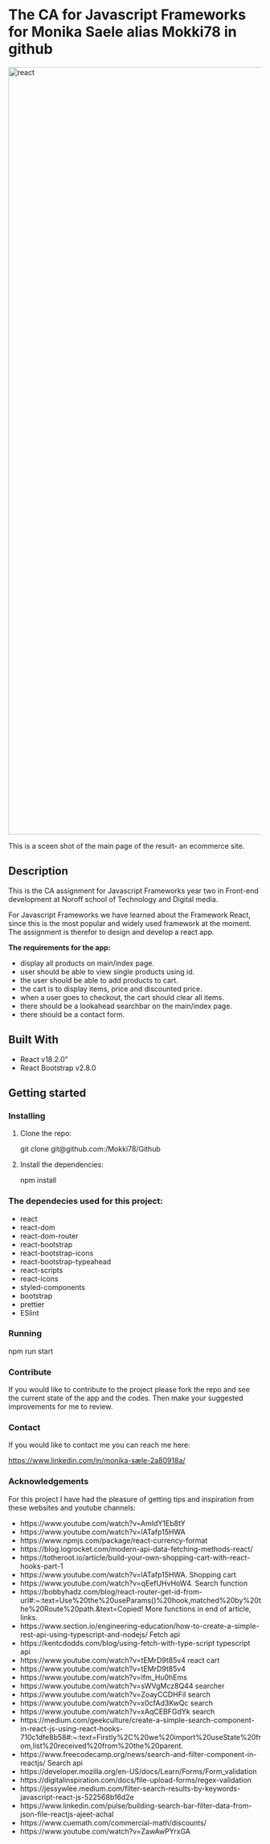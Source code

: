 # The CA for Javascript Frameworks for Monika Saele alias Mokki78 in github
<img width="1525" alt="react" src="https://github.com/Mokki78/Github/assets/100276996/b4051362-468f-4bf6-afc3-9b17b1ef846b">
<p>This is a sceen shot of the main page of the result- an ecommerce site.</p>

<h2>Description</h2>

<p>This is the CA assignment for Javascript Frameworks year two in Front-end development at Noroff school of Technology and Digital media.

For Javascript Frameworks we have learned about the Framework React, since this is the most popular and widely used framework at the moment. The assignment is therefor to design and develop a react app.

 <b>The requirements for the app:</b>

 <ul>
  <li>display all products on main/index page.</li>
   <li>user should be able to view single products using id.</li>
   <li>the user should be able to add products to cart.</li>
   <li>the cart is to display items, price and discounted price.</li>
   <li>when a user goes to checkout, the cart should clear all items.</li>
   <li>there should be a lookahead searchbar on the main/index page.</li>
   <li>there should be a contact form.</li>
 </ul>

 <h2>Built With</h2>
 <ul>
  <li>React v18.2.0"</li>
   <li>React Bootstrap v2.8.0</li>
  
 </ul>

<h2>Getting started</h2>
<h3>Installing</h3>
 <ol>
<li>Clone the repo:</li>
  <p> git clone git@github.com:/Mokki78/Github</p>
  <li>Install the dependencies:</li>
  <p>npm install</p>
 </ol>
<h3>The dependecies used for this project:</h3>
<ul>
 <li>react</li>
<li>react-dom</li>
<li>react-dom-router</li>
<li>react-bootstrap</li>
<li>react-bootstrap-icons</li>
<li>react-bootstrap-typeahead</li>
<li>react-scripts</li>
<li>react-icons</li>
<li>styled-components</li>
<li>bootstrap</li>
<li>prettier</li>
<li>ESlint</li>
</ul>
 
<h3>Running</h3>
<p>npm run start</p>

<h3>Contribute</h3>
<p>If you would like to contribute to the project please fork the repo and see the current state of the app and the codes. Then make your suggested improvements for me to review. </p>

<h3>Contact</h3>
<p>If you would like to contact me you can reach me here:

https://www.linkedin.com/in/monika-sæle-2a80918a/</p>



<h3>Acknowledgements</h3>

<p>For this project I have had the pleasure of getting tips and inspiration from these websites and youtube channels:</p>

<p>
<ul>
<li>https://www.youtube.com/watch?v=AmIdY1Eb8tY</li>

<li>https://www.youtube.com/watch?v=lATafp15HWA</li>

<li>https://www.npmjs.com/package/react-currency-format</li>

<li>https://blog.logrocket.com/modern-api-data-fetching-methods-react/</li>

<li>https://totheroot.io/article/build-your-own-shopping-cart-with-react-hooks-part-1</li>

<li>https://www.youtube.com/watch?v=lATafp15HWA. Shopping cart </li>

<li>https://www.youtube.com/watch?v=qEefUHvHoW4.  Search function</li>

<li>https://bobbyhadz.com/blog/react-router-get-id-from-url#:~:text=Use%20the%20useParams()%20hook,matched%20by%20the%20Route%20path.&text=Copied! More functions in end of article, links.</li>

<li>https://www.section.io/engineering-education/how-to-create-a-simple-rest-api-using-typescript-and-nodejs/ Fetch api</li>

<li>https://kentcdodds.com/blog/using-fetch-with-type-script typescript api</li>

<li>https://www.youtube.com/watch?v=tEMrD9t85v4 react cart</li>

<li>https://www.youtube.com/watch?v=tEMrD9t85v4</li>

<li>https://www.youtube.com/watch?v=lfm_Hu0hEms</li>

<li>https://www.youtube.com/watch?v=sWVgMcz8Q44 searcher</li>

<li>https://www.youtube.com/watch?v=ZoayCCDHFiI search</li>

<li>https://www.youtube.com/watch?v=x0cfAd3KwQc search</li>

<li>https://www.youtube.com/watch?v=xAqCEBFGdYk search</li>

<li>https://medium.com/geekculture/create-a-simple-search-component-in-react-js-using-react-hooks-710c1dfe8b58#:~:text=Firstly%2C%20we%20import%20useState%20from,list%20received%20from%20the%20parent.</li>

<li>https://www.freecodecamp.org/news/search-and-filter-component-in-reactjs/
Search api</li>

<li>https://developer.mozilla.org/en-US/docs/Learn/Forms/Form_validation</li>

<li>https://digitalinspiration.com/docs/file-upload-forms/regex-validation</li>

<li>https://jessywlee.medium.com/filter-search-results-by-keywords-javascript-react-js-522568b16d2e</li>

<li>https://www.linkedin.com/pulse/building-search-bar-filter-data-from-json-file-reactjs-ajeet-achal</li>

<li>https://www.cuemath.com/commercial-math/discounts/</li>

<li>https://www.youtube.com/watch?v=ZawAwPYrxGA</li>

</p>
